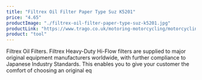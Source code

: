 ```yaml
---
title: "Filtrex Oil Filter Paper Type Suz K5201"
price: "4.65"
productImage: "./filtrex-oil-filter-paper-type-suz-k5201.jpg"
productLink: "https://www.trago.co.uk/motoring-motorcycling/motorcycling-accessories/motorcycling-tools/filtrex-oil-filter-paper-type-suz-k5201.html"
product: "tool"
---
```

Filtrex Oil Filters. Filtrex Heavy-Duty Hi-Flow filters are supplied to major original equipment manufacturers worldwide, with further compliance to Japanese Industry Standards. This enables you to give your customer the comfort of choosing an original eq